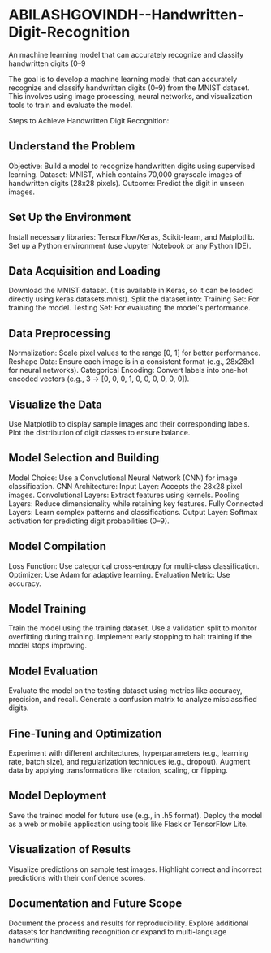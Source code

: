 # ABILASHGOVINDH--Handwritten-Digit-Recognition
An machine learning model that can accurately recognize and classify handwritten digits (0–9

The goal is to develop a machine learning model that can accurately recognize and classify handwritten digits (0–9) from the MNIST dataset. This involves using image processing, neural networks, and visualization tools to train and evaluate the model.

Steps to Achieve Handwritten Digit Recognition:
## Understand the Problem
Objective: Build a model to recognize handwritten digits using supervised learning.
Dataset: MNIST, which contains 70,000 grayscale images of handwritten digits (28x28 pixels).
Outcome: Predict the digit in unseen images.
## Set Up the Environment
Install necessary libraries: TensorFlow/Keras, Scikit-learn, and Matplotlib.
Set up a Python environment (use Jupyter Notebook or any Python IDE).
## Data Acquisition and Loading
Download the MNIST dataset.
(It is available in Keras, so it can be loaded directly using keras.datasets.mnist).
Split the dataset into:
Training Set: For training the model.
Testing Set: For evaluating the model's performance.
## Data Preprocessing
Normalization: Scale pixel values to the range [0, 1] for better performance.
Reshape Data: Ensure each image is in a consistent format (e.g., 28x28x1 for neural networks).
Categorical Encoding: Convert labels into one-hot encoded vectors (e.g., 3 → [0, 0, 0, 1, 0, 0, 0, 0, 0, 0]).
## Visualize the Data
Use Matplotlib to display sample images and their corresponding labels.
Plot the distribution of digit classes to ensure balance.
## Model Selection and Building
Model Choice: Use a Convolutional Neural Network (CNN) for image classification.
CNN Architecture:
Input Layer: Accepts the 28x28 pixel images.
Convolutional Layers: Extract features using kernels.
Pooling Layers: Reduce dimensionality while retaining key features.
Fully Connected Layers: Learn complex patterns and classifications.
Output Layer: Softmax activation for predicting digit probabilities (0–9).
## Model Compilation
Loss Function: Use categorical cross-entropy for multi-class classification.
Optimizer: Use Adam for adaptive learning.
Evaluation Metric: Use accuracy.
## Model Training
Train the model using the training dataset.
Use a validation split to monitor overfitting during training.
Implement early stopping to halt training if the model stops improving.
## Model Evaluation
Evaluate the model on the testing dataset using metrics like accuracy, precision, and recall.
Generate a confusion matrix to analyze misclassified digits.
## Fine-Tuning and Optimization
Experiment with different architectures, hyperparameters (e.g., learning rate, batch size), and regularization techniques (e.g., dropout).
Augment data by applying transformations like rotation, scaling, or flipping.
## Model Deployment
Save the trained model for future use (e.g., in .h5 format).
Deploy the model as a web or mobile application using tools like Flask or TensorFlow Lite.
## Visualization of Results
Visualize predictions on sample test images.
Highlight correct and incorrect predictions with their confidence scores.
## Documentation and Future Scope
Document the process and results for reproducibility.
Explore additional datasets for handwriting recognition or expand to multi-language handwriting.
